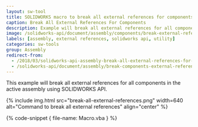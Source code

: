 ```yaml
---
layout: sw-tool
title: SOLIDWORKS macro to break all external references for components
caption: Break All External References For Components
description: Example will break all external references for all components in the active assembly using SOLIDWORKS API
image: /solidworks-api/document/assembly/components/break-external-references/break-all-external-references.png
labels: [assembly, external references, solidworks api, utility]
categories: sw-tools
group: Assembly
redirect-from:
  - /2018/03/solidworks-api-assembly-break-all-external-references-for-components.html
  - /solidworks-api/document/assembly/break-components-external-references
---
```

This example will break all external references for all components in the active assembly using SOLIDWORKS API.

{% include img.html src="break-all-external-references.png" width=640 alt="Command to break all external references" align="center" %}

{% code-snippet { file-name: Macro.vba } %}
